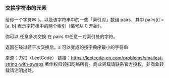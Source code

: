 ### 交换字符串的元素

给你一个字符串 s，以及该字符串中的一些「索引对」数组 pairs，其中 pairs[i] = [a, b] 表示字符串中的两个索引（编号从 0 开始）。

你可以 任意多次交换 在 pairs 中任意一对索引处的字符。

返回在经过若干次交换后，s 可以变成的按字典序最小的字符串

来源：力扣（LeetCode）
链接：https://leetcode-cn.com/problems/smallest-string-with-swaps
著作权归领扣网络所有。商业转载请联系官方授权，非商业转载请注明出处。